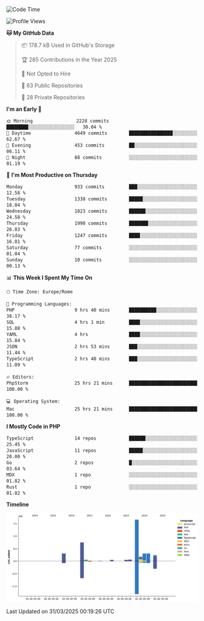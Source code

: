 <!--START_SECTION:waka-->
![Code Time](http://img.shields.io/badge/Code%20Time-5%2C844%20hrs%2045%20mins-blue)

![Profile Views](http://img.shields.io/badge/Profile%20Views-0-blue)

**🐱 My GitHub Data** 

> 📦 178.7 kB Used in GitHub's Storage 
 > 
> 🏆 285 Contributions in the Year 2025
 > 
> 🚫 Not Opted to Hire
 > 
> 📜 63 Public Repositories 
 > 
> 🔑 28 Private Repositories 
 > 
**I'm an Early 🐤** 

```text
🌞 Morning                2228 commits        ████████░░░░░░░░░░░░░░░░░   30.04 % 
🌆 Daytime                4649 commits        ████████████████░░░░░░░░░   62.67 % 
🌃 Evening                453 commits         ██░░░░░░░░░░░░░░░░░░░░░░░   06.11 % 
🌙 Night                  88 commits          ░░░░░░░░░░░░░░░░░░░░░░░░░   01.19 % 
```
📅 **I'm Most Productive on Thursday** 

```text
Monday                   933 commits         ███░░░░░░░░░░░░░░░░░░░░░░   12.58 % 
Tuesday                  1338 commits        █████░░░░░░░░░░░░░░░░░░░░   18.04 % 
Wednesday                1823 commits        ██████░░░░░░░░░░░░░░░░░░░   24.58 % 
Thursday                 1990 commits        ███████░░░░░░░░░░░░░░░░░░   26.83 % 
Friday                   1247 commits        ████░░░░░░░░░░░░░░░░░░░░░   16.81 % 
Saturday                 77 commits          ░░░░░░░░░░░░░░░░░░░░░░░░░   01.04 % 
Sunday                   10 commits          ░░░░░░░░░░░░░░░░░░░░░░░░░   00.13 % 
```


📊 **This Week I Spent My Time On** 

```text
🕑︎ Time Zone: Europe/Rome

💬 Programming Languages: 
PHP                      9 hrs 40 mins       ██████████░░░░░░░░░░░░░░░   38.17 % 
SQL                      4 hrs 1 min         ████░░░░░░░░░░░░░░░░░░░░░   15.88 % 
YAML                     4 hrs               ████░░░░░░░░░░░░░░░░░░░░░   15.84 % 
JSON                     2 hrs 53 mins       ███░░░░░░░░░░░░░░░░░░░░░░   11.44 % 
TypeScript               2 hrs 48 mins       ███░░░░░░░░░░░░░░░░░░░░░░   11.09 % 

🔥 Editors: 
PhpStorm                 25 hrs 21 mins      █████████████████████████   100.00 % 

💻 Operating System: 
Mac                      25 hrs 21 mins      █████████████████████████   100.00 % 
```

**I Mostly Code in PHP** 

```text
TypeScript               14 repos            ██████░░░░░░░░░░░░░░░░░░░   25.45 % 
JavaScript               11 repos            █████░░░░░░░░░░░░░░░░░░░░   20.00 % 
Go                       2 repos             █░░░░░░░░░░░░░░░░░░░░░░░░   03.64 % 
MDX                      1 repo              ░░░░░░░░░░░░░░░░░░░░░░░░░   01.82 % 
Rust                     1 repo              ░░░░░░░░░░░░░░░░░░░░░░░░░   01.82 % 
```



**Timeline**

![Lines of Code chart](https://raw.githubusercontent.com/frnwtr/frnwtr/main/assets/bar_graph.png)


 Last Updated on 31/03/2025 00:19:26 UTC
<!--END_SECTION:waka-->